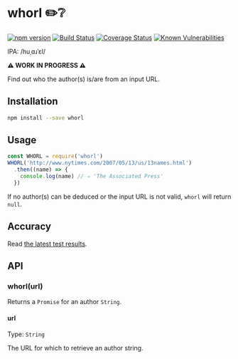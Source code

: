 # whorl ✏️❔

[![npm version](https://img.shields.io/npm/v/whorl.svg)](https://www.npmjs.com/package/whorl) [![Build Status](https://travis-ci.com/delucis/whorl.svg?branch=master)](https://travis-ci.com/delucis/whorl) [![Coverage Status](https://coveralls.io/repos/github/delucis/whorl/badge.svg?branch=master)](https://coveralls.io/github/delucis/whorl?branch=master) [![Known Vulnerabilities](https://snyk.io/test/npm/whorl/badge.svg)](https://snyk.io/test/npm/whorl) 

IPA: /huˌɑɹˈɛl/

**⚠️ WORK IN PROGRESS ⚠️**

Find out who the author(s) is/are from an input URL.


## Installation

```sh
npm install --save whorl
```


## Usage

```js
const WHORL = require('whorl')
WHORL('http://www.nytimes.com/2007/05/13/us/13names.html')
  .then((name) => {
    console.log(name) // ⇒ 'The Associated Press'
  })
```

If no author(s) can be deduced or the input URL is not valid, `whorl` will return `null`.


## Accuracy

Read [the latest test results](bench/benchmark.md).


## API

### whorl(url)

Returns a `Promise` for an author `String`.

#### url

Type: `String`

The URL for which to retrieve an author string.
